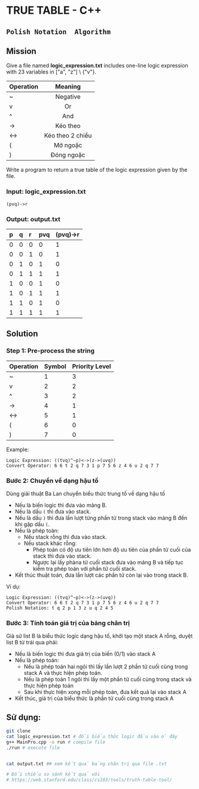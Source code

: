 # TRUE TABLE - C++

## `Polish Notation  Algorithm`

## Mission

Give a file named **logic_expression.txt** includes one-line  logic expression with 23 variables in ["a", "z"] \ {"v"}.

| Operation |      Meaning     |
| :-------- | :--------------: |
| ~         |     Negative     |
| v         |        Or        |
| ^         |       And        |
| ->        |     Kéo theo     |
| <->       | Kéo theo 2 chiều |
| (         |     Mở ngoặc     |
| )         |    Đóng ngoặc    |

Write a program to return a true table of the logic expression given by the file.

### Input: logic_expression.txt

    (pvq)->r

### Output: output.txt

| p   | q   | r   | pvq | (pvq)->r |
| :-- | :-- | :-- | :-- | :------- |
| 0   | 0   | 0   | 0   | 1        |
| 0   | 0   | 1   | 0   | 1        |
| 0   | 1   | 0   | 1   | 0        |
| 0   | 1   | 1   | 1   | 1        |
| 1   | 0   | 0   | 1   | 0        |
| 1   | 0   | 1   | 1   | 1        |
| 1   | 1   | 0   | 1   | 0        |
| 1   | 1   | 1   | 1   | 1        |

## Solution

### Step 1: Pre-process the string

| Operation |  Symbol | Priority Level |
| :-------- | :------ | :------------- |
| ~         | 1       | 3              |
| v         | 2       | 2              |
| ^         | 3       | 2              |
| ->        | 4       | 1              |
| <->       | 5       | 1              |
| (         | 6       | 0              |
| )         | 7       | 0              |

Example:

    Logic Expression: ((tvq)^~p)<->(z->(uvq))
    Convert Operator: 6 6 t 2 q 7 3 1 p 7 5 6 z 4 6 u 2 q 7 7

### Bước 2: Chuyển về dạng hậu tố

Dùng giải thuật Ba Lan chuyển biểu thức trung tố về dạng hậu tố

- Nếu là biến logic thì đưa vào mảng B.
- Nếu là dấu `(` thì đưa vào stack.
- Nếu là dấu `)` thì đưa lần lượt từng phần tử trong stack vào mảng B đến khi gặp dấu `(`.
- Nếu là phép toàn:
  - Nếu stack rỗng thì đưa vào stack.
  - Nếu stack khác rỗng:
    - Phép toán có độ ưu tiên lớn hơn độ ưu tiên của phần tử cuối của stack thì đưa vào stack.
    - Ngược lại lấy phàna tử cuối stack đưa vào mảng B và tiếp tục kiểm tra phép toán với phần tử cuối stack.
- Kết thúc thuật toán, đưa lần lượt các phần tử còn lại vào trong stack B.

Ví dụ:

    Logic Expression: ((tvq)^~p)<->(z->(uvq))
    Convert Operator: 6 6 t 2 q 7 3 1 p 7 5 6 z 4 6 u 2 q 7 7
    Polish Notation: t q 2 p 1 3 z u q 2 4 5

### Bước 3: Tính toán giá trị của bảng chân trị

Giả sử list B là biểu thức logic dạng hậu tố, khởi tạo một stack A rỗng, duyệt list B từ trái qua phải:

- Nếu là biến logic thì đưa giá trị của biến (0/1) vào stack A
- Nếu là phép toán:
  - Nếu là phép toán hai ngôi thì lấy lần lượt 2 phần tử cuối cùng trong stack A và thực hiện phép toán.
  - Nếu là phép toán 1 ngôi thì lấy một phần tử cuối cùng trong stack và thực hiện phép toán
  - Sau khi thực hiện xong mỗi phép toán, đưa kết quả lại vào stack A
- Kết thúc, giá trị của biểu thức là phần tử cuối cùng trong stack A

## Sử dụng:

```bash
git clone 
cat logic_expression.txt # đổi biểu thức logic đầu vào ở đây
g++ MainPro.cpp -o run # compile file
./run # execute file


cat output.txt ## xem kết quả bảng chân trị qua file .txt

# Đối chiếu so sánh kết quả với
# https://web.stanford.edu/class/cs103/tools/truth-table-tool/
```